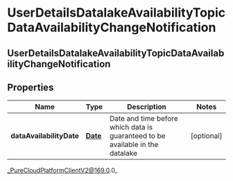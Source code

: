 # UserDetailsDatalakeAvailabilityTopicDataAvailabilityChangeNotification

## UserDetailsDatalakeAvailabilityTopicDataAvailabilityChangeNotification

## Properties

|Name | Type | Description | Notes|
|------------ | ------------- | ------------- | -------------|
| **dataAvailabilityDate** | [**Date**](Date) | Date and time before which data is guaranteed to be available in the datalake | [optional] |



_PureCloudPlatformClientV2@169.0.0_
